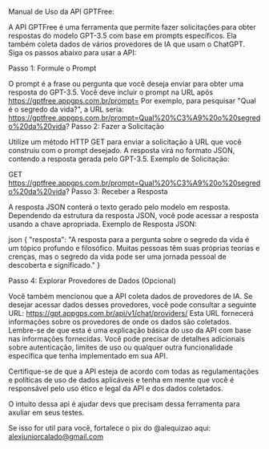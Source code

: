Manual de Uso da API GPTFree:

A API GPTFree é uma ferramenta que permite fazer solicitações para obter respostas do modelo GPT-3.5 com base em prompts específicos. Ela também coleta dados de vários provedores de IA que usam o ChatGPT. Siga os passos abaixo para usar a API:

Passo 1: Formule o Prompt

O prompt é a frase ou pergunta que você deseja enviar para obter uma resposta do GPT-3.5.
Você deve incluir o prompt na URL após https://gptfree.appgps.com.br/prompt=
Por exemplo, para pesquisar "Qual é o segredo da vida?", a URL seria: https://gptfree.appgps.com.br/prompt=Qual%20%C3%A9%20o%20segredo%20da%20vida?
Passo 2: Fazer a Solicitação

Utilize um método HTTP GET para enviar a solicitação à URL que você construiu com o prompt desejado.
A resposta virá no formato JSON, contendo a resposta gerada pelo GPT-3.5.
Exemplo de Solicitação:


GET https://gptfree.appgps.com.br/prompt=Qual%20%C3%A9%20o%20segredo%20da%20vida?
Passo 3: Receber a Resposta

A resposta JSON conterá o texto gerado pelo modelo em resposta.
Dependendo da estrutura da resposta JSON, você pode acessar a resposta usando a chave apropriada.
Exemplo de Resposta JSON:

json
{
  "resposta": "A resposta para a pergunta sobre o segredo da vida é um tópico profundo e filosófico. Muitas pessoas têm suas próprias teorias e crenças, mas o segredo da vida pode ser uma jornada pessoal de descoberta e significado."
}

Passo 4: Explorar Provedores de Dados (Opcional)

Você também mencionou que a API coleta dados de provedores de IA. Se desejar acessar dados desses provedores, você pode consultar a seguinte URL: https://gpt.appgps.com.br/api/v1/chat/providers/
Esta URL fornecerá informações sobre os provedores de onde os dados são coletados.
Lembre-se de que esta é uma explicação básica do uso da API com base nas informações fornecidas. Você pode precisar de detalhes adicionais sobre autenticação, limites de uso ou qualquer outra funcionalidade específica que tenha implementado em sua API.

Certifique-se de que a API esteja de acordo com todas as regulamentações e políticas de uso de dados aplicáveis e tenha em mente que você é responsável pelo uso ético e legal da API e dos dados coletados.

O intuito dessa api é ajudar devs que precisam dessa ferramenta para axuliar em seus testes.

Se isso for util para você, fortalece o pix do @alequizao aqui:
alexjuniorcalado@gmail.com
